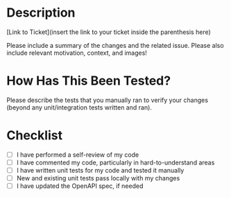 # Description

[Link to Ticket](insert the link to your ticket inside the parenthesis here)

Please include a summary of the changes and the related issue. Please also
include relevant motivation, context, and images!

# How Has This Been Tested?

Please describe the tests that you manually ran to verify your changes (beyond any unit/integration tests written and ran).

# Checklist

- [ ] I have performed a self-review of my code
- [ ] I have commented my code, particularly in hard-to-understand areas
- [ ] I have written unit tests for my code and tested it manually
- [ ] New and existing unit tests pass locally with my changes
- [ ] I have updated the OpenAPI spec, if needed
